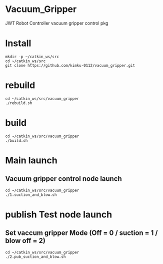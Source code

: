 # Vacuum_Gripper
JWT Robot Controller vacuum gripper control pkg

# Install
```
mkdir -p ~/catkin_ws/src
cd ~/catkin_ws/src
git clone https://github.com/kimku-0112/vacuum_gripper.git
```
# rebuild
```
cd ~/catkin_ws/src/vacuum_gripper
./rebuild.sh
```

# build
```
cd ~/catkin_ws/src/vacuum_gripper
./build.sh
```

# Main launch

## Vacuum gripper control node launch
```
cd ~/catkin_ws/src/vacuum_gripper
./1.suction_and_blow.sh
```


# publish Test node launch
## Set vaccum gripper Mode (Off = 0 / suction = 1 / blow off = 2)
```
cd ~/catkin_ws/src/vacuum_gripper
./2.pub_suction_and_blow.sh
```

